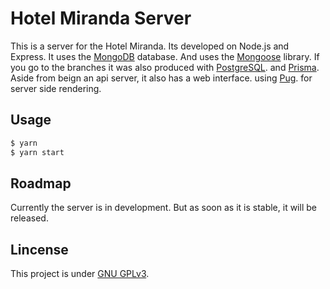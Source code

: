 # Hotel Miranda Server

This is a server for the Hotel Miranda.
Its developed on Node.js and Express.
It uses the [MongoDB](https://www.mongodb.com/) database. And uses the [Mongoose](https://mongoosejs.com/) library.
If you go to the branches it was also produced with [PostgreSQL](https://www.postgresql.org/). and [Prisma](https://www.prisma.io/).
Aside from beign an api server, it also has a web interface. using [Pug](https://pugjs.org/). for server side rendering.

## Usage

```bash	
$ yarn
$ yarn start
```

## Roadmap

Currently the server is in development.
But as soon as it is stable, it will be released.

## Lincense

This project is under [GNU GPLv3](https://www.gnu.org/licenses/gpl-3.0.en.html).